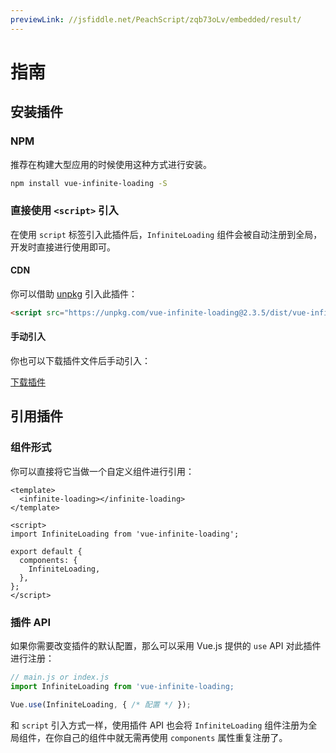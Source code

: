 ```yaml
---
previewLink: //jsfiddle.net/PeachScript/zqb73oLv/embedded/result/
---
```

# 指南

## 安装插件

### NPM

推荐在构建大型应用的时候使用这种方式进行安装。

``` bash
npm install vue-infinite-loading -S
```

### 直接使用 `<script>` 引入

在使用 `script` 标签引入此插件后，`InfiniteLoading` 组件会被自动注册到全局，开发时直接进行使用即可。

#### CDN

你可以借助 [unpkg](https://unpkg.com) 引入此插件：

``` html
<script src="https://unpkg.com/vue-infinite-loading@2.3.5/dist/vue-infinite-loading.js"></script>
```

#### 手动引入

你也可以下载插件文件后手动引入：

<a target="_blank" href="https://github.com/PeachScript/vue-infinite-loading/raw/master/dist/vue-infinite-loading.js" class="button button-small button-basic">下载插件</a>

## 引用插件

### 组件形式

你可以直接将它当做一个自定义组件进行引用：

``` vue
<template>
  <infinite-loading></infinite-loading>
</template>

<script>
import InfiniteLoading from 'vue-infinite-loading';

export default {
  components: {
    InfiniteLoading,
  },
};
</script>
```

### 插件 API

如果你需要改变插件的默认配置，那么可以采用 Vue.js 提供的 `use` API 对此插件进行注册：

``` js
// main.js or index.js
import InfiniteLoading from 'vue-infinite-loading;

Vue.use(InfiniteLoading, { /* 配置 */ });
```

和 `script` 引入方式一样，使用插件 API 也会将 `InfiniteLoading` 组件注册为全局组件，在你自己的组件中就无需再使用 `components` 属性重复注册了。
